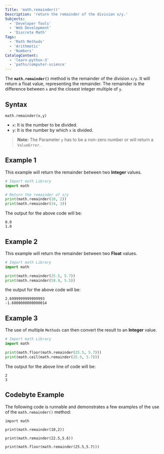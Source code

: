 ```yaml
---
Title: 'math.remainder()'
Description: 'return the remainder of the division x/y.'
Subjects: 
  - 'Developer Tools'
  - 'Web Development'
  - 'Discrete Math'
Tags:
  - 'Math Methods'
  - 'Arithmetic'
  - 'Numbers'
CatalogContent:
  - 'learn-python-3'
  - 'paths/computer-science'
---
```


The **`math.remainder()`** method is the remainder of the division `x/y`. It will return a float value, representing the remainder. The remainder is the difference between `x` and the closest integer multiple of `y`.

## Syntax

```pseudo
math.remainder(x,y)
```

  - `x`: It is the number to be divided.
  - `y`: It is the number by which `x` is divided.

>**Note:** The Parameter `y` has to be a non-zero number or will return a `ValueError`.

## Example 1

This example will return the remainder between two **Integer** values.

```python
# Import math Library
import math

# Return the remainder of x/y
print(math.remainder(10, 2))
print(math.remainder(34, 3))
```

The output for the above code will be:

```shell
0.0
1.0
```

## Example 2

This example will return the remainder between two **Float** values.

```python
# Import math Library
import math

print(math.remainder(25.5, 5.7))
print(math.remainder(58.9, 5.5))
```

the output for the above code will be:

```shell
2.6999999999999993
-1.6000000000000014
```

## Example 3

The use of multiple `Methods` can then convert the result to an **Integer** value.

```python
# Import math Library
import math

print(math.floor(math.remainder(25.5, 5.7)))
print(math.ceil(math.remainder(25.5, 5.7)))
```

The output for the above line of code will be:

```shell 
2
3
```

## Codebyte Example

The following code is runnable and demonstrates a few examples of the use of the `math.remainder()` method:

```codebyte/python
import math

print(math.remainder(10,2))

print(math.remainder(22.5,5.6))

print(math.floor(math.remainder(25.5,5.7)))
```